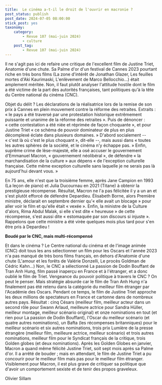 ```yaml
---
title:  Le cinéma a-t-il le droit de l'ouvrir en macronie ?
post_status: publish
post_date: 2024-07-05 08:00:00
stick_post: yes
taxonomy:
    category:
        - Revue 107 (mai-juin 2024)
        - culture
    post_tag:
        - Revue 107 (mai-juin 2024)
---
```




 Il ne s'agit pas ici de refaire une critique de l'excellent film de Justine Triet, Anatomie d'une chute. Sa Palme d'or d'un festival de Cannes 2023 pourtant riche en très bons films (La zone d'intérêt de Jonathan Glazer, Les feuilles mortes d'Aki Kaurimaski, L'enlèvement de Marco Bellocchio...) était amplement méritée. Non, il faut plutôt analyser l'attitude hostile dont le film a été victime de la part des autorités françaises, tant politiques qu'à la tête du Centre national du cinéma (CNC).

 Objet du délit ? Les déclarations de la réalisatrice lors de la remise de son prix à Cannes en plein mouvement contre la réforme des retraites. Extraits : « le pays a été traversé par une protestation historique extrêmement puissante et unanime de la réforme des retraites ». Puis de dénoncer : « cette contestation a été niée et réprimée de façon choquante », et pour Justine Triet « ce schéma de pouvoir dominateur de plus en plus décomplexé éclate dans plusieurs domaines. » D'abord socialement -- « c'est là où c'est le plus choquant », dit-elle --, mais aussi dans « toutes les autres sphères de la société, et le cinéma n'y échappe pas. » Enfin, suprême crime de lèse-majesté, elle a osé accuser le gouvernement d'Emmanuel Macron, « gouvernement néolibéral », de défendre « la marchandisation de la culture » aux dépens « de l'exception culturelle française. Cette même exception culturelle sans laquelle je ne serais pas là aujourd'hui devant vous. »

 En 75 ans, elle n'est que la troisième femme, après Jane Campion en 1993 (La leçon de piano) et Julia Ducournau en 2021 (Titane) à obtenir la prestigieuse récompense. Résultat, Macron ne l'a pas félicitée il y a un an et s'est plutôt efforcé de défendre Depardieu. Élisabeth Borne, alors Première ministre, déclarait en septembre dernier qu'« elle avait un blocage » pour aller voir le film et qu'elle était « vexée ». Enfin, la ministre de la Culture d'alors, Rima Abdul Malak, si elle s'est dite « heureuse » de cette récompense, s'est aussi dite « estomaquée par son discours si injuste ». Rappelons que cette ministre a été virée quelques mois plus tard pour s'en être pris à Depardieu !

 **Boudé par le CNC, mais multi-récompensé**

 Et dans le cinéma ? Le Centre national du cinéma et de l'image animée (CNC) doit tous les ans sélectionner un film pour les Oscars et l'année 2023 n'a pas manqué de très bons films français, en dehors d'Anatomie d'une chute (L'amour et les forêts de Valérie Donzelli, Le procès Goldman de Cédric Kahn...) Non, le CNC a sélectionné La passion de Dodin Bouffant de Tran Anh Hung, film passé inaperçu en France et à l'étranger, et a donc oublié le film de Triet. Vengeance du pouvoir politique à travers le CNC ? On peut le penser. Mais stratégie absurde car le film de Tran Anh Hung n'a finalement pas été retenu dans la catégorie du meilleur film étranger par l'Académie des Oscars. Pendant ce temps, le film de Justine Triet approche les deux millions de spectateurs en France et cartonne dans de nombreux autres pays. Résultat : cinq Césars (meilleur film, meilleur acteur dans un second rôle pour Swann Arlaud, meilleure actrice pour Sandra Hüller, meilleur montage, meilleur scénario original) et onze nominations en tout (et rien pour La passion de Dodin Bouffant), l'Oscar du meilleur scénario (et quatre autres nominations), un Bafta (les récompenses britanniques) pour le meilleur scénario et six autres nominations, trois prix Lumière de la presse étrangère (meilleur film, meilleure actrice, meilleur scénario) et trois autres nominations, meilleur film pour le Syndicat français de la critique, trois Golden globes (et deux nominations). Après les Golden Globes en janvier, Macron a quand même félicité Justine Triet, soit sept mois après sa Palme d'or. Il a arrêté de bouder ; mais en attendant, le film de Justine Triet a pu concourir pour le meilleur film mais pas pour le meilleur film étranger. Visiblement pour Macron, il est plus grave de critiquer sa politique que d'avoir un comportement sexiste et de tenir des propos graveleux.

 Olivier Sillam
